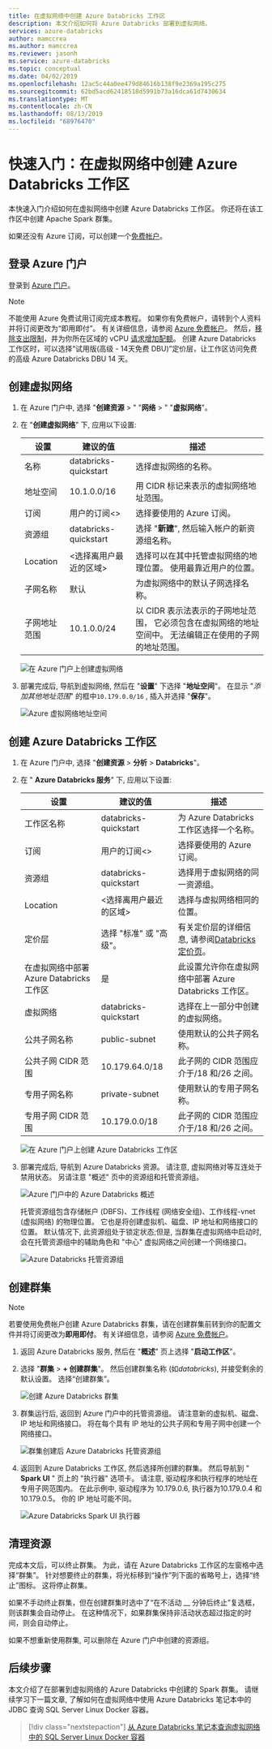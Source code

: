 ```yaml
---
title: 在虚拟网络中创建 Azure Databricks 工作区
description: 本文介绍如何将 Azure Databricks 部署到虚拟网络。
services: azure-databricks
author: mamccrea
ms.author: mamccrea
ms.reviewer: jasonh
ms.service: azure-databricks
ms.topic: conceptual
ms.date: 04/02/2019
ms.openlocfilehash: 12ac5c44a0ee479d84616b138f9e2369a195c275
ms.sourcegitcommit: 62bd5acd62418518d5991b73a16dca61d7430634
ms.translationtype: MT
ms.contentlocale: zh-CN
ms.lasthandoff: 08/13/2019
ms.locfileid: "68976470"
---
```

# <a name="quickstart-create-an-azure-databricks-workspace-in-a-virtual-network"></a>快速入门：在虚拟网络中创建 Azure Databricks 工作区

本快速入门介绍如何在虚拟网络中创建 Azure Databricks 工作区。 你还将在该工作区中创建 Apache Spark 群集。

如果还没有 Azure 订阅，可以创建一个[免费帐户](https://azure.microsoft.com/free/)。

## <a name="sign-in-to-the-azure-portal"></a>登录 Azure 门户

登录到 [Azure 门户](https://portal.azure.com/)。

> [!Note]
> 不能使用 Azure 免费试用订阅完成本教程。
> 如果你有免费帐户，请转到个人资料并将订阅更改为“即用即付”。 有关详细信息，请参阅 [Azure 免费帐户](https://azure.microsoft.com/free/)。 然后，[移除支出限制](https://docs.microsoft.com/azure/billing/billing-spending-limit#remove-the-spending-limit-in-account-center)，并为你所在区域的 vCPU [请求增加配额](https://docs.microsoft.com/azure/azure-supportability/resource-manager-core-quotas-request)。 创建 Azure Databricks 工作区时，可以选择“试用版(高级 - 14天免费 DBU)”定价层，让工作区访问免费的高级 Azure Databricks DBU 14 天。

## <a name="create-a-virtual-network"></a>创建虚拟网络

1. 在 Azure 门户中, 选择 "**创建资源** > " "**网络** > " "**虚拟网络**"。

2. 在 "**创建虚拟网络**" 下, 应用以下设置: 

    |设置|建议的值|描述|
    |-------|---------------|-----------|
    |名称|databricks-quickstart|选择虚拟网络的名称。|
    |地址空间|10.1.0.0/16|用 CIDR 标记来表示的虚拟网络地址范围。|
    |订阅|用户的订阅\<\>|选择要使用的 Azure 订阅。|
    |资源组|databricks-quickstart|选择 "**新建**", 然后输入帐户的新资源组名称。|
    |Location|\<选择离用户最近的区域\>|选择可以在其中托管虚拟网络的地理位置。 使用最靠近用户的位置。|
    |子网名称|默认|为虚拟网络中的默认子网选择名称。|
    |子网地址范围|10.1.0.0/24|以 CIDR 表示法表示的子网地址范围， 它必须包含在虚拟网络的地址空间中。 无法编辑正在使用的子网的地址范围。|

    ![在 Azure 门户上创建虚拟网络](./media/quickstart-create-databricks-workspace-vnet-injection/create-virtual-network.png)

3. 部署完成后, 导航到虚拟网络, 然后在 "**设置**" 下选择 "**地址空间**"。 在显示 "*添加其他地址范围*" 的框中`10.179.0.0/16` , 插入并选择 "**保存**"。

    ![Azure 虚拟网络地址空间](./media/quickstart-create-databricks-workspace-vnet-injection/add-address-space.png)

## <a name="create-an-azure-databricks-workspace"></a>创建 Azure Databricks 工作区

1. 在 Azure 门户中, 选择 "**创建资源** > **分析** > **Databricks**"。

2. 在 " **Azure Databricks 服务**" 下, 应用以下设置:

    |设置|建议的值|描述|
    |-------|---------------|-----------|
    |工作区名称|databricks-quickstart|为 Azure Databricks 工作区选择一个名称。|
    |订阅|用户的订阅\<\>|选择要使用的 Azure 订阅。|
    |资源组|databricks-quickstart|选择用于虚拟网络的同一资源组。|
    |Location|\<选择离用户最近的区域\>|选择与虚拟网络相同的位置。|
    |定价层|选择 "标准" 或 "高级"。|有关定价层的详细信息, 请参阅[Databricks 定价页](https://azure.microsoft.com/pricing/details/databricks/)。|
    |在虚拟网络中部署 Azure Databricks 工作区|是|此设置允许你在虚拟网络中部署 Azure Databricks 工作区。|
    |虚拟网络|databricks-quickstart|选择在上一部分中创建的虚拟网络。|
    |公共子网名称|public-subnet|使用默认的公共子网名称。|
    |公共子网 CIDR 范围|10.179.64.0/18|此子网的 CIDR 范围应介于/18 和/26 之间。|
    |专用子网名称|private-subnet|使用默认的专用子网名称。|
    |专用子网 CIDR 范围|10.179.0.0/18|此子网的 CIDR 范围应介于/18 和/26 之间。|

    ![在 Azure 门户上创建 Azure Databricks 工作区](./media/quickstart-create-databricks-workspace-vnet-injection/create-databricks-workspace.png)

3. 部署完成后, 导航到 Azure Databricks 资源。 请注意, 虚拟网络对等互连处于禁用状态。 另请注意 "概述" 页中的资源组和托管资源组。 

    ![Azure 门户中的 Azure Databricks 概述](./media/quickstart-create-databricks-workspace-vnet-injection/databricks-overview-portal.png)

    托管资源组包含存储帐户 (DBFS)、工作线程 (网络安全组)、工作线程-vnet (虚拟网络) 的物理位置。 它也是将创建虚拟机、磁盘、IP 地址和网络接口的位置。 默认情况下, 此资源组处于锁定状态;但是, 当群集在虚拟网络中启动时, 会在托管资源组中的辅助角色和 "中心" 虚拟网络之间创建一个网络接口。

    ![Azure Databricks 托管资源组](./media/quickstart-create-databricks-workspace-vnet-injection/managed-resource-group.png)

## <a name="create-a-cluster"></a>创建群集

> [!NOTE]
> 若要使用免费帐户创建 Azure Databricks 群集，请在创建群集前转到你的配置文件并将订阅更改为**即用即付**。 有关详细信息，请参阅 [Azure 免费帐户](https://azure.microsoft.com/free/)。

1. 返回 Azure Databricks 服务, 然后在 "**概述**" 页上选择 "**启动工作区**"。

2. 选择 "**群集** >  **+ 创建群集**"。 然后创建群集名称 (如*databricks*), 并接受剩余的默认设置。 选择“创建群集”。

    ![创建 Azure Databricks 群集](./media/quickstart-create-databricks-workspace-vnet-injection/create-cluster.png)

3. 群集运行后, 返回到 Azure 门户中的托管资源组。 请注意新的虚拟机、磁盘、IP 地址和网络接口。 将在每个具有 IP 地址的公共子网和专用子网中创建一个网络接口。  

    ![群集创建后 Azure Databricks 托管资源组](./media/quickstart-create-databricks-workspace-vnet-injection/managed-resource-group2.png)

4. 返回到 Azure Databricks 工作区, 然后选择所创建的群集。 然后导航到 " **Spark UI** " 页上的 "执行器" 选项卡。 请注意, 驱动程序和执行程序的地址在专用子网范围内。 在此示例中, 驱动程序为 10.179.0.6, 执行器为10.179.0.4 和10.179.0.5。 你的 IP 地址可能不同。

    ![Azure Databricks Spark UI 执行器](./media/quickstart-create-databricks-workspace-vnet-injection/databricks-sparkui-executors.png)

## <a name="clean-up-resources"></a>清理资源

完成本文后，可以终止群集。 为此，请在 Azure Databricks 工作区的左窗格中选择“群集”。 针对想要终止的群集，将光标移到“操作”列下面的省略号上，选择“终止”图标。 这将停止群集。

如果不手动终止群集，但在创建群集时选中了“在不活动 \_\_ 分钟后终止”复选框，则该群集会自动停止。 在这种情况下，如果群集保持非活动状态超过指定的时间，则会自动停止。

如果不想重新使用群集, 可以删除在 Azure 门户中创建的资源组。

## <a name="next-steps"></a>后续步骤

本文介绍了在部署到虚拟网络的 Azure Databricks 中创建的 Spark 群集。 请继续学习下一篇文章, 了解如何在虚拟网络中使用 Azure Databricks 笔记本中的 JDBC 查询 SQL Server Linux Docker 容器。  

> [!div class="nextstepaction"]
>[从 Azure Databricks 笔记本查询虚拟网络中的 SQL Server Linux Docker 容器](vnet-injection-sql-server.md)
